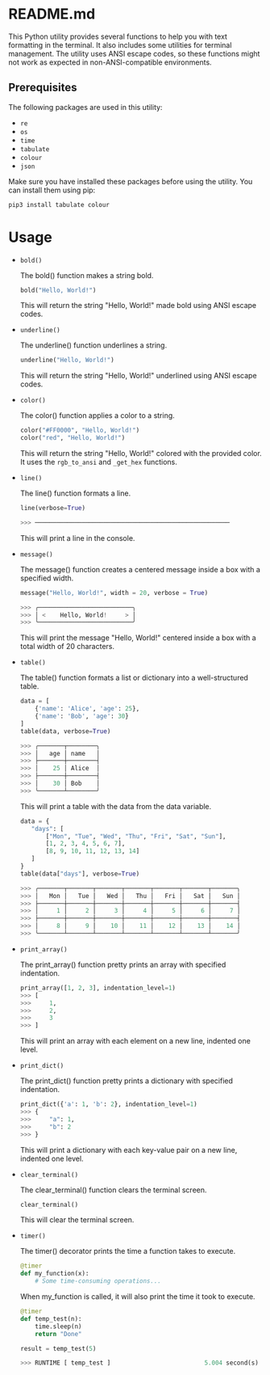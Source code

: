 # README.md

This Python utility provides several functions to help you with text formatting in the terminal. It also includes some utilities for terminal management. The utility uses ANSI escape codes, so these functions might not work as expected in non-ANSI-compatible environments. 

## Prerequisites
The following packages are used in this utility:
- `re`
- `os`
- `time`
- `tabulate`
- `colour`
- `json`

Make sure you have installed these packages before using the utility. You can install them using pip:
```bash
pip3 install tabulate colour
```

# Usage
- `bold()`
  
    The bold() function makes a string bold.
    
    ```python
    bold("Hello, World!")
    ```
    This will return the string "Hello, World!" made bold using ANSI escape codes.

- `underline()`
  
    The underline() function underlines a string.
    
    ```python
    underline("Hello, World!")
    ```
    This will return the string "Hello, World!" underlined using ANSI escape codes.

- `color()`
  
    The color() function applies a color to a string.
    
    ```python
    color("#FF0000", "Hello, World!")
    color("red", "Hello, World!")
    ```
    This will return the string "Hello, World!" colored with the provided color. It uses the `rgb_to_ansi` and `_get_hex` functions.

- `line()`
  
    The line() function formats a line.
    
    ```python
    line(verbose=True)

    >>> ──────────────────────────────────────────────────────
    ```
    This will print a line in the console.
    
- `message()`
  
    The message() function creates a centered message inside a box with a specified width.
    
    ```python
    message("Hello, World!", width = 20, verbose = True)

    >>> ╭──────────────────────────╮
    >>> │ <    Hello, World!     > │
    >>> ╰──────────────────────────╯
    ```
    This will print the message "Hello, World!" centered inside a box with a total width of 20 characters.
    
- `table()`
  
    The table() function formats a list or dictionary into a well-structured table.
    
    ```python
    data = [
        {'name': 'Alice', 'age': 25},
        {'name': 'Bob', 'age': 30}
    ]
    table(data, verbose=True)

    >>> ╭───────┬────────╮
    >>> │   age │ name   │
    >>> ├───────┼────────┤
    >>> │    25 │ Alice  │
    >>> ├───────┼────────┤
    >>> │    30 │ Bob    │
    >>> ╰───────┴────────╯
    ```
    This will print a table with the data from the data variable.

     ```python
    data = {
        "days": [
            ["Mon", "Tue", "Wed", "Thu", "Fri", "Sat", "Sun"],
            [1, 2, 3, 4, 5, 6, 7],
            [8, 9, 10, 11, 12, 13, 14]
        ]
    }
    table(data["days"], verbose=True)

    >>> ╭───────┬───────┬───────┬───────┬───────┬───────┬───────╮
    >>> │   Mon │   Tue │   Wed │   Thu │   Fri │   Sat │   Sun │
    >>> ├───────┼───────┼───────┼───────┼───────┼───────┼───────┤
    >>> │     1 │     2 │     3 │     4 │     5 │     6 │     7 │
    >>> ├───────┼───────┼───────┼───────┼───────┼───────┼───────┤
    >>> │     8 │     9 │    10 │    11 │    12 │    13 │    14 │
    >>> ╰───────┴───────┴───────┴───────┴───────┴───────┴───────╯   
    ```

- `print_array()`
  
    The print_array() function pretty prints an array with specified indentation.
    
    ```python
    print_array([1, 2, 3], indentation_level=1)
    >>> [
    >>>     1,
    >>>     2,
    >>>     3
    >>> ]
    ```
    This will print an array with each element on a new line, indented one level.

- `print_dict()`
      
    The print_dict() function pretty prints a dictionary with specified indentation.
    
    ```python
    print_dict({'a': 1, 'b': 2}, indentation_level=1)
    >>> {
    >>>     "a": 1,
    >>>     "b": 2
    >>> }
    ```
    This will print a dictionary with each key-value pair on a new line, indented one level.
    
- `clear_terminal()`
  
    The clear_terminal() function clears the terminal screen.
    
    ```python
    clear_terminal()
    ```
    This will clear the terminal screen.

    
- `timer()`
  
    The timer() decorator prints the time a function takes to execute.
    
    ```python
    @timer
    def my_function(x):
        # Some time-consuming operations...
    ```
    When my_function is called, it will also print the time it took to execute.
    ```python 
    @timer
    def temp_test(n):
        time.sleep(n)
        return "Done"

    result = temp_test(5)

    >>> RUNTIME [ temp_test ]                          5.004 second(s)
    ```

